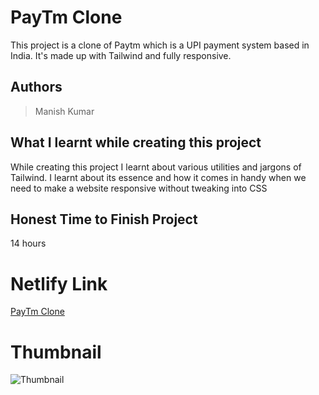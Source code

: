 
# PayTm Clone

This project is a clone of Paytm which is a UPI payment system based in India. It's made up with Tailwind and fully responsive.





## Authors

 >Manish Kumar 


## What I learnt while creating this project

While creating this project I learnt about various utilities and jargons of Tailwind. I learnt about its essence and how it comes in handy when we need to make a website responsive without tweaking into CSS



## Honest Time to Finish Project

14 hours



# Netlify Link

[PayTm Clone](https://paytm-clone-mk.netlify.app/)

# Thumbnail

![Thumbnail](https://user-images.githubusercontent.com/102028645/188322659-ce95edad-150f-4c22-9e5a-cd0e667da121.PNG)

